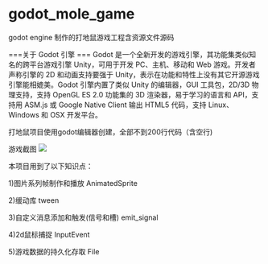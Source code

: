 # godot_mole_game
godot engine 制作的打地鼠游戏工程含资源文件源码

===关于 Godot 引擎 ===
Godot 是一个全新开发的游戏引擎，其功能集类似知名的跨平台游戏引擎 Unity，可用于开发 PC、主机、移动和 Web 游戏。开发者声称引擎的 2D 和动画支持要强于 Unity，表示在功能和特性上没有其它开源游戏引擎能相媲美。Godot 引擎内置了类似 Unity 的编辑器，GUI 工具包，2D/3D 物理支持，支持 OpenGL ES 2.0 功能集的 3D 渲染器，易于学习的语言和 API，支持用 ASM.js 或 Google Native Client 输出 HTML5 代码，支持 Linux、Windows 和 OSX 开发平台。

打地鼠项目使用godot编辑器创建，全部不到200行代码（含空行)

游戏截图
![](demo.jpg)


本项目用到了以下知识点：

1)图片系列帧制作和播放 AnimatedSprite

2)缓动库 tween

3)自定义消息添加和触发(信号和槽) emit_signal

4)2d鼠标捕捉 InputEvent

5)游戏数据的持久化存取 File



